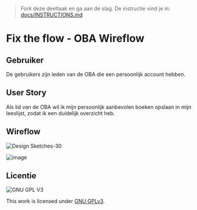 > _Fork_ deze deeltaak en ga aan de slag. De instructie vind je in: [docs/INSTRUCTIONS.md](docs/INSTRUCTIONS.md)

# Fix the flow - OBA Wireflow
<!-- Geef je opdracht een titel en schrijf in één zin wat het is -->

## Gebruiker
<!-- Het is duidelijk wie de gebruiker is -->
De gebruikers zijn leden van de OBA die een persoonlijk account hebben.

## User Story
<!-- Er is een User Story geschreven van de interactie -->
Als lid van de OBA wil ik mijn persoonlijk aanbevolen boeken opslaan in mijn leeslijst, zodat ik een duidelijk overzicht heb.

## Wireflow
<!-- Toon de wireflow -->
![Design Sketches-30](https://user-images.githubusercontent.com/112856292/212966728-da4bd628-25cd-4a2d-8994-798137d9dd54.jpg)

 ![image](https://user-images.githubusercontent.com/112856292/212966920-ecac9eba-5922-495f-b8b7-92c43926c5ce.png)


## Licentie

![GNU GPL V3](https://www.gnu.org/graphics/gplv3-127x51.png)

This work is licensed under [GNU GPLv3](./LICENSE).
